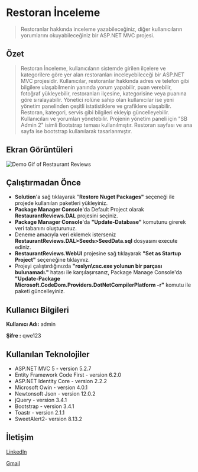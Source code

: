 # Restoran İnceleme
> Restoranlar hakkında inceleme yazabileceğiniz, diğer kullanıcıların yorumlarını okuyabileceğiniz bir ASP.NET MVC projesi.

## Özet
> Restoran İnceleme, kullanıcıların sistemde girilen ilçelere ve kategorilere göre yer alan restoranları inceleyebileceği bir ASP.NET MVC projesidir. Kullanıcılar, restoranlar hakkında adres ve telefon gibi bilgilere ulaşabilmenin yanında yorum yapabilir, puan verebilir, fotoğraf yükleyebilir, restoranları ilçesine, kategorisine veya puanına göre sıralayabilir. Yönetici rolüne sahip olan kullanıcılar ise yeni yönetim panelinden çeşitli istatistiklere ve grafiklere ulaşabilir. Restoran, kategori, servis gibi bilgileri ekleyip güncelleyebilir. Kullanıcıları ve yorumları yönetebilir. Projenin yönetim paneli için "SB Admin 2" isimli Bootstrap teması kullanılmıştır. Restoran sayfası ve ana sayfa ise bootstrap kullanılarak tasarlanmıştır.

## Ekran Görüntüleri
![Demo Gif of Restaurant Reviews](https://github.com/cgencdogan/RestaurantReviewsMVC/blob/master/RestaurantReviews.WebUI/Content/Images/ReadMe/restaurantreviews.gif)

## Çalıştırmadan Önce
- **Solution**'a sağ tıklayarak "**Restore Nuget Packages"** seçeneği ile projede kullanılan paketleri yükleyiniz.
- **Package Manager Console**'da Default Project olarak **RestaurantReviews.DAL** projesini seçiniz.
- **Package Manager Console**'da **"Update-Database"** komutunu girerek veri tabanını oluşturunuz.
- Deneme amacıyla veri eklemek isterseniz **RestaurantReviews.DAL>Seeds>SeedData.sql** dosyasını execute ediniz.
- **RestaurantReviews.WebUI** projesine sağ tıklayarak **"Set as Startup Project"** seçeneğine tıklayınız.
- Projeyi çalıştırdığınızda **"roslyn\csc.exe yolunun bir parçası bulunamadı."** hatası ile karşılaşırsanız, Package Manage Console'da **"Update-Package Microsoft.CodeDom.Providers.DotNetCompilerPlatform -r"** komutu ile paketi güncelleyiniz.

## Kullanıcı Bilgileri
**Kullanıcı Adı:** admin

**Şifre :** qwe123

## Kullanılan Teknolojiler
- ASP.NET MVC 5 - version 5.2.7
- Entity Framework Code First - version 6.2.0
- ASP.NET Identity Core - version 2.2.2
- Microsoft Owin - version 4.0.1
- Newtonsoft Json - version 12.0.2
- jQuery - version 3.4.1
- Bootstrap - version 3.4.1
- Toastr - version 2.1.1
- SweetAlert2- version 8.13.2

## İletişim
[LinkedIn](https://www.linkedin.com/in/caner-gencdogan/)

[Gmail](mailto:gencdogancaner@gmail.com)
